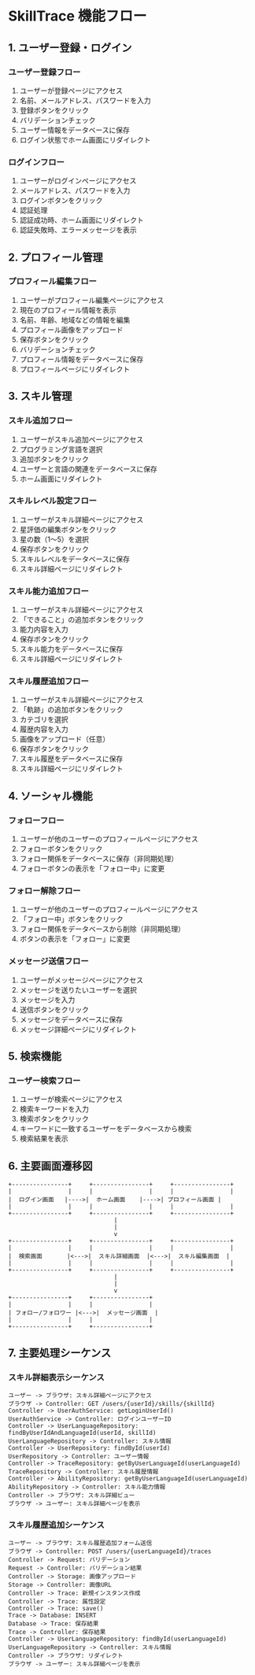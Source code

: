 # SkillTrace 機能フロー

## 1. ユーザー登録・ログイン

### ユーザー登録フロー

1. ユーザーが登録ページにアクセス
2. 名前、メールアドレス、パスワードを入力
3. 登録ボタンをクリック
4. バリデーションチェック
5. ユーザー情報をデータベースに保存
6. ログイン状態でホーム画面にリダイレクト

### ログインフロー

1. ユーザーがログインページにアクセス
2. メールアドレス、パスワードを入力
3. ログインボタンをクリック
4. 認証処理
5. 認証成功時、ホーム画面にリダイレクト
6. 認証失敗時、エラーメッセージを表示

## 2. プロフィール管理

### プロフィール編集フロー

1. ユーザーがプロフィール編集ページにアクセス
2. 現在のプロフィール情報を表示
3. 名前、年齢、地域などの情報を編集
4. プロフィール画像をアップロード
5. 保存ボタンをクリック
6. バリデーションチェック
7. プロフィール情報をデータベースに保存
8. プロフィールページにリダイレクト

## 3. スキル管理

### スキル追加フロー

1. ユーザーがスキル追加ページにアクセス
2. プログラミング言語を選択
3. 追加ボタンをクリック
4. ユーザーと言語の関連をデータベースに保存
5. ホーム画面にリダイレクト

### スキルレベル設定フロー

1. ユーザーがスキル詳細ページにアクセス
2. 星評価の編集ボタンをクリック
3. 星の数（1〜5）を選択
4. 保存ボタンをクリック
5. スキルレベルをデータベースに保存
6. スキル詳細ページにリダイレクト

### スキル能力追加フロー

1. ユーザーがスキル詳細ページにアクセス
2. 「できること」の追加ボタンをクリック
3. 能力内容を入力
4. 保存ボタンをクリック
5. スキル能力をデータベースに保存
6. スキル詳細ページにリダイレクト

### スキル履歴追加フロー

1. ユーザーがスキル詳細ページにアクセス
2. 「軌跡」の追加ボタンをクリック
3. カテゴリを選択
4. 履歴内容を入力
5. 画像をアップロード（任意）
6. 保存ボタンをクリック
7. スキル履歴をデータベースに保存
8. スキル詳細ページにリダイレクト

## 4. ソーシャル機能

### フォローフロー

1. ユーザーが他のユーザーのプロフィールページにアクセス
2. フォローボタンをクリック
3. フォロー関係をデータベースに保存（非同期処理）
4. フォローボタンの表示を「フォロー中」に変更

### フォロー解除フロー

1. ユーザーが他のユーザーのプロフィールページにアクセス
2. 「フォロー中」ボタンをクリック
3. フォロー関係をデータベースから削除（非同期処理）
4. ボタンの表示を「フォロー」に変更

### メッセージ送信フロー

1. ユーザーがメッセージページにアクセス
2. メッセージを送りたいユーザーを選択
3. メッセージを入力
4. 送信ボタンをクリック
5. メッセージをデータベースに保存
6. メッセージ詳細ページにリダイレクト

## 5. 検索機能

### ユーザー検索フロー

1. ユーザーが検索ページにアクセス
2. 検索キーワードを入力
3. 検索ボタンをクリック
4. キーワードに一致するユーザーをデータベースから検索
5. 検索結果を表示

## 6. 主要画面遷移図

```
+----------------+     +----------------+     +----------------+
|                |     |                |     |                |
|  ログイン画面   |---->|  ホーム画面    |---->| プロフィール画面 |
|                |     |                |     |                |
+----------------+     +----------------+     +----------------+
                              |
                              |
                              v
+----------------+     +----------------+     +----------------+
|                |     |                |     |                |
|  検索画面       |<--->|  スキル詳細画面  |<--->|  スキル編集画面  |
|                |     |                |     |                |
+----------------+     +----------------+     +----------------+
                              |
                              |
                              v
+----------------+     +----------------+
|                |     |                |
| フォロー/フォロワー |<--->|  メッセージ画面  |
|                |     |                |
+----------------+     +----------------+
```

## 7. 主要処理シーケンス

### スキル詳細表示シーケンス

```
ユーザー -> ブラウザ: スキル詳細ページにアクセス
ブラウザ -> Controller: GET /users/{userId}/skills/{skillId}
Controller -> UserAuthService: getLoginUserId()
UserAuthService -> Controller: ログインユーザーID
Controller -> UserLanguageRepository: findByUserIdAndLanguageId(userId, skillId)
UserLanguageRepository -> Controller: スキル情報
Controller -> UserRepository: findById(userId)
UserRepository -> Controller: ユーザー情報
Controller -> TraceRepository: getByUserLanguageId(userLanguageId)
TraceRepository -> Controller: スキル履歴情報
Controller -> AbilityRepository: getByUserLanguageId(userLanguageId)
AbilityRepository -> Controller: スキル能力情報
Controller -> ブラウザ: スキル詳細ビュー
ブラウザ -> ユーザー: スキル詳細ページを表示
```

### スキル履歴追加シーケンス

```
ユーザー -> ブラウザ: スキル履歴追加フォーム送信
ブラウザ -> Controller: POST /users/{userLanguageId}/traces
Controller -> Request: バリデーション
Request -> Controller: バリデーション結果
Controller -> Storage: 画像アップロード
Storage -> Controller: 画像URL
Controller -> Trace: 新規インスタンス作成
Controller -> Trace: 属性設定
Controller -> Trace: save()
Trace -> Database: INSERT
Database -> Trace: 保存結果
Trace -> Controller: 保存結果
Controller -> UserLanguageRepository: findById(userLanguageId)
UserLanguageRepository -> Controller: スキル情報
Controller -> ブラウザ: リダイレクト
ブラウザ -> ユーザー: スキル詳細ページを表示
```
